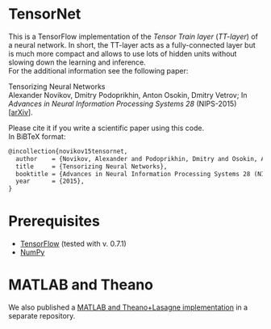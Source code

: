 # TensorNet

This is a TensorFlow implementation of the _Tensor Train layer_ (_TT-layer_) of a neural network. In short, the TT-layer acts as a fully-connected layer but is much more compact and allows to use lots of hidden units without slowing down the learning and inference.   
For the additional information see the following paper:

Tensorizing Neural Networks  
Alexander Novikov, Dmitry Podoprikhin, Anton Osokin, Dmitry Vetrov; In _Advances in Neural Information Processing Systems 28_ (NIPS-2015) [[arXiv](http://arxiv.org/abs/1509.06569)].

Please cite it if you write a scientific paper using this code.  
In BiBTeX format:
```latex
@incollection{novikov15tensornet,
  author    = {Novikov, Alexander and Podoprikhin, Dmitry and Osokin, Anton and Vetrov, Dmitry},
  title     = {Tensorizing Neural Networks},
  booktitle = {Advances in Neural Information Processing Systems 28 (NIPS)},
  year      = {2015},
}
```

# Prerequisites
* [TensorFlow](https://www.tensorflow.org/) (tested with v. 0.7.1)
* [NumPy](http://www.numpy.org/)

# MATLAB and Theano
We also published a [MATLAB and Theano+Lasagne implementation](https://github.com/Bihaqo/TensorNet) in a separate repository.
